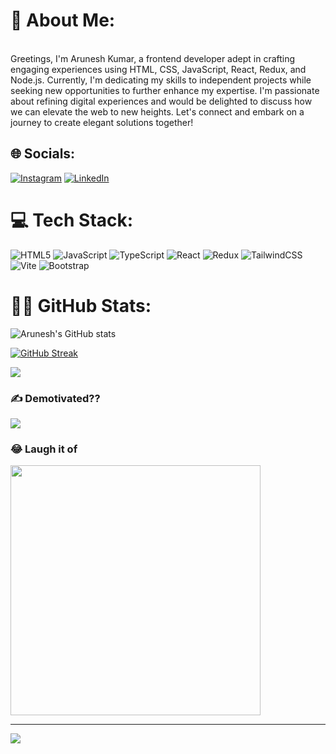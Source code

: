 # 💫 About Me:
<br>Greetings, I'm Arunesh Kumar, a frontend developer adept in crafting engaging experiences using HTML, CSS, JavaScript, React, Redux, and Node.js. Currently, I'm dedicating my skills to independent projects while seeking new opportunities to further enhance my expertise. I'm passionate about refining digital experiences and would be delighted to discuss how we can elevate the web to new heights. Let's connect and embark on a journey to create elegant solutions together!


## 🌐 Socials:
[![Instagram](https://img.shields.io/badge/Instagram-%23E4405F.svg?logo=Instagram&logoColor=white)](https://instagram.com/https://www.instagram.com/__nirbhay.singh/) [![LinkedIn](https://img.shields.io/badge/LinkedIn-%230077B5.svg?logo=linkedin&logoColor=white)](https://linkedin.com/in/https://www.linkedin.com/in/arunesh-kumar-379b26278/) 

# 💻 Tech Stack:
![HTML5](https://img.shields.io/badge/html5-%23E34F26.svg?style=for-the-badge&logo=html5&logoColor=white) ![JavaScript](https://img.shields.io/badge/javascript-%23323330.svg?style=for-the-badge&logo=javascript&logoColor=%23F7DF1E) ![TypeScript](https://img.shields.io/badge/typescript-%23007ACC.svg?style=for-the-badge&logo=typescript&logoColor=white) ![React](https://img.shields.io/badge/react-%2320232a.svg?style=for-the-badge&logo=react&logoColor=%2361DAFB) ![Redux](https://img.shields.io/badge/redux-%23593d88.svg?style=for-the-badge&logo=redux&logoColor=white) ![TailwindCSS](https://img.shields.io/badge/tailwindcss-%2338B2AC.svg?style=for-the-badge&logo=tailwind-css&logoColor=white) ![Vite](https://img.shields.io/badge/vite-%23646CFF.svg?style=for-the-badge&logo=vite&logoColor=white)  ![Bootstrap](https://img.shields.io/badge/bootstrap-%238511FA.svg?style=for-the-badge&logo=bootstrap&logoColor=white) 
# 🧑‍💻 GitHub Stats:
![Arunesh's GitHub stats](https://github-readme-stats.vercel.app/api?username=Arunesh310&show_icons=true&theme=transparent)<br/>

[![GitHub Streak](https://streak-stats.demolab.com/?user=arunesh310)](https://git.io/streak-stats)<br/>

![](https://github-readme-stats.vercel.app/api/top-langs/?username=Arunesh310&theme=dark&hide_border=false&include_all_commits=true&count_private=false&layout=compact)

### ✍️ Demotivated??
![](https://quotes-github-readme.vercel.app/api?type=horizontal&theme=radical)

### 😂 Laugh it of
<img src='https://randommeme-five.vercel.app/' style="height: 400px;"/>

---
[![](https://visitcount.itsvg.in/api?id=Arunesh310&label=Profile%20Views&color=12&icon=7&pretty=false)](https://visitcount.itsvg.in)

